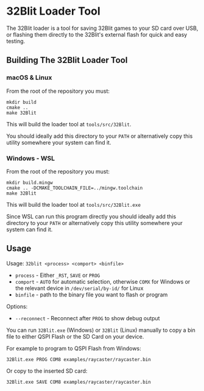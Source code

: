 # 32Blit Loader Tool

The 32Blit loader is a tool for saving 32Blit games to your SD card over USB, or flashing them directly to the 32Blit's external flash for quick and easy testing.

## Building The 32Blit Loader Tool

### macOS & Linux

From the root of the repository you must:

```
mkdir build
cmake ..
make 32Blit
```

This will build the loader tool at `tools/src/32Blit`.

You should ideally add this directory to your `PATH` or alternatively copy this utility somewhere your system can find it.

### Windows - WSL

From the root of the repository you must:

```
mkdir build.mingw
cmake .. -DCMAKE_TOOLCHAIN_FILE=../mingw.toolchain
make 32Blit
```

This will build the loader tool at `tools/src/32Blit.exe`

Since WSL can run this program directly you should ideally add this directory to your `PATH` or alternatively copy this utility somewhere your system can find it.

## Usage

Usage: `32blit <process> <comport> <binfile>`

* `process` - Either `_RST`, `SAVE` or `PROG`
* `comport` - `AUTO` for automatic selection, otherwise `COMX` for Windows or the relevant device in `/dev/serial/by-id/` for Linux
* `binfile` - path to the binary file you want to flash or program

Options:

* `--reconnect` - Reconnect after `PROG` to show debug output

You can run `32Blit.exe` (Windows) or `32Blit` (Linux) manually to copy a bin file to either QSPI Flash or the SD Card on your device.

For example to program to QSPI Flash from Windows:

```
32Blit.exe PROG COM8 examples/raycaster/raycaster.bin
```

Or copy to the inserted SD card:

```
32Blit.exe SAVE COM8 examples/raycaster/raycaster.bin
```